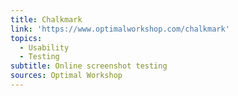 ```yaml
---
title: Chalkmark
link: 'https://www.optimalworkshop.com/chalkmark'
topics:
  - Usability
  - Testing
subtitle: Online screenshot testing
sources: Optimal Workshop
---
```


